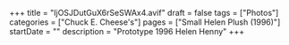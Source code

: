 +++
title = "IjOSJDutGuX6rSeSWAx4.avif"
draft = false
tags = ["Photos"]
categories = ["Chuck E. Cheese's"]
pages = ["Small Helen Plush (1996)"]
startDate = ""
description = "Prototype 1996 Helen Henny"
+++
